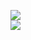 [![](https://img.shields.io/badge/Made%20With-Github%20Spray-lightgrey.svg?style=for-the-badge&logo=github)](https://github.com/Annihil/github-spray#9203)  
[![](https://i.imgur.com/2DrTn0Z.gif)](https://github.com/Annihil/github-spray)